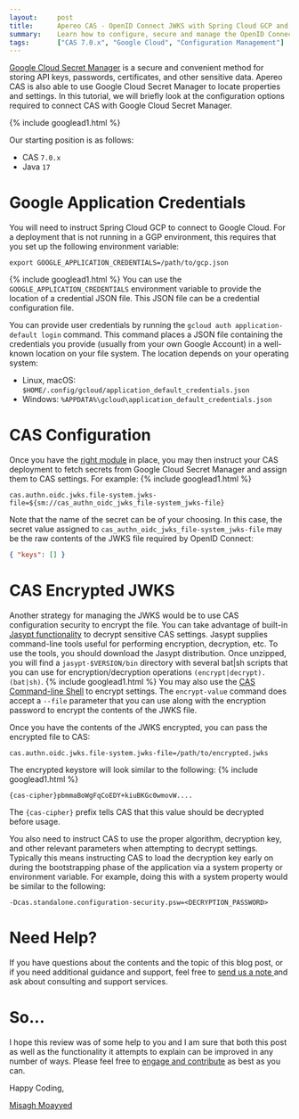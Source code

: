 ```yaml
---
layout:     post
title:      Apereo CAS - OpenID Connect JWKS with Spring Cloud GCP and Secret Manager
summary:    Learn how to configure, secure and manage the OpenID Connect JWKS of your Apereo CAS deployment with Google Cloud SecretManager and Spring Cloud GCP.
tags:       ["CAS 7.0.x", "Google Cloud", "Configuration Management"]
---
```


[Google Cloud Secret Manager](https://cloud.google.com/secret-manager) is a secure and convenient method for storing API keys, passwords, certificates, and other sensitive data. Apereo CAS is also able to use Google Cloud Secret Manager to locate properties and settings. In this tutorial, we will briefly look at the configuration options required to connect CAS with Google Cloud Secret Manager.

{% include googlead1.html %}

Our starting position is as follows:

- CAS `7.0.x`
- Java `17`

# Google Application Credentials

You will need to instruct Spring Cloud GCP to connect to Google Cloud. For a deployment that is not running in a GGP environment, this requires that you set up the following environment variable: 

```shell
export GOOGLE_APPLICATION_CREDENTIALS=/path/to/gcp.json
```
{% include googlead1.html %}
You can use the `GOOGLE_APPLICATION_CREDENTIALS` environment variable to provide the location of a credential JSON file. This JSON file can be a credential configuration file.

You can provide user credentials by running the `gcloud auth application-default login` command. This command places a JSON file containing the credentials you provide (usually from your own Google Account) in a well-known location on your file system. The location depends on your operating system:

- Linux, macOS: `$HOME/.config/gcloud/application_default_credentials.json`
- Windows: `%APPDATA%\gcloud\application_default_credentials.json`

# CAS Configuration

Once you have the [right module](https://apereo.github.io/cas/development/configuration/Configuration-Server-Management-SpringCloud-GCP-SecretManager.html) in place, you may then instruct your CAS deployment to fetch secrets from Google Cloud Secret Manager and assign them to CAS settings. For example:
{% include googlead1.html %}
```properties
cas.authn.oidc.jwks.file-system.jwks-file=${sm://cas_authn_oidc_jwks_file-system_jwks-file}
```

Note that the name of the secret can be of your choosing. In this case, the secret value assigned to `cas_authn_oidc_jwks_file-system_jwks-file` may be the raw contents of the JWKS file required by OpenID Connect:

```json
{ "keys": [] }
```

# CAS Encrypted JWKS

Another strategy for managing the JWKS would be to use CAS configuration security to encrypt the file. You can take advantage of built-in [Jasypt functionality](http://www.jasypt.org/) to decrypt sensitive CAS settings. Jasypt supplies command-line tools useful for performing encryption, decryption, etc. To use the tools, you should download the Jasypt distribution. Once unzipped, you will find a `jasypt-$VERSION/bin` directory with several bat|sh scripts that you can use for encryption/decryption operations `(encrypt|decrypt).(bat|sh)`.
{% include googlead1.html %}
You may also use the [CAS Command-line Shell](https://apereo.github.io/cas/development/installation/Configuring-Commandline-Shell.html) to encrypt settings. The `encrypt-value` command does accept a `--file` parameter that you can use along with the encryption password to encrypt the contents of the JWKS file. 

Once you have the contents of the JWKS encrypted, you can pass the encrypted file to CAS:

```properties
cas.authn.oidc.jwks.file-system.jwks-file=/path/to/encrypted.jwks
```

The encrypted keystore will look similar to the following:
{% include googlead1.html %}
```
{cas-cipher}pbmmaBoWgFqCoEDY+kiuBKGc0wmovW....
```

The `{cas-cipher}` prefix tells CAS that this value should be decrypted before usage. 

You also need to instruct CAS to use the proper algorithm, decryption key, and other relevant parameters when attempting to decrypt settings. Typically this means instructing CAS to load the decryption key early on during the bootstrapping phase of the application via a system property or environment variable. For example, doing this with a system property would be similar to the following:

```
-Dcas.standalone.configuration-security.psw=<DECRYPTION_PASSWORD>
```

# Need Help?

If you have questions about the contents and the topic of this blog post, or if you need additional guidance and support, feel free to [send us a note ](/#contact-section-header) and ask about consulting and support services.

# So...

I hope this review was of some help to you and I am sure that both this post as well as the functionality it attempts to explain can be improved in any number of ways. Please feel free to [engage and contribute][contribguide] as best as you can.

Happy Coding,

[Misagh Moayyed](https://fawnoos.com)

[contribguide]: https://apereo.github.io/cas/developer/Contributor-Guidelines.html